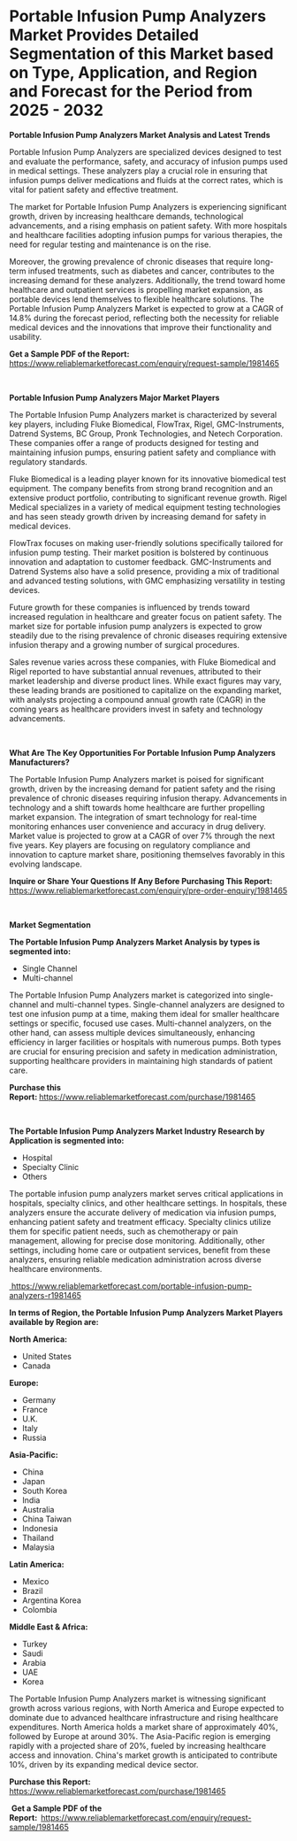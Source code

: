 <p><h1>Portable Infusion Pump Analyzers Market Provides Detailed Segmentation of this Market based on Type, Application, and Region and Forecast for the Period from 2025 - 2032</h1></p><p><strong>Portable Infusion Pump Analyzers Market Analysis and Latest Trends</strong></p>
<p><p>Portable Infusion Pump Analyzers are specialized devices designed to test and evaluate the performance, safety, and accuracy of infusion pumps used in medical settings. These analyzers play a crucial role in ensuring that infusion pumps deliver medications and fluids at the correct rates, which is vital for patient safety and effective treatment. </p><p>The market for Portable Infusion Pump Analyzers is experiencing significant growth, driven by increasing healthcare demands, technological advancements, and a rising emphasis on patient safety. With more hospitals and healthcare facilities adopting infusion pumps for various therapies, the need for regular testing and maintenance is on the rise. </p><p>Moreover, the growing prevalence of chronic diseases that require long-term infused treatments, such as diabetes and cancer, contributes to the increasing demand for these analyzers. Additionally, the trend toward home healthcare and outpatient services is propelling market expansion, as portable devices lend themselves to flexible healthcare solutions. The Portable Infusion Pump Analyzers Market is expected to grow at a CAGR of 14.8% during the forecast period, reflecting both the necessity for reliable medical devices and the innovations that improve their functionality and usability.</p></p>
<p><strong>Get a Sample PDF of the Report:&nbsp;</strong> <a href="https://www.reliablemarketforecast.com/enquiry/request-sample/1981465?utm_campaign=3165&utm_medium=2&utm_source=Github&utm_content=ia&utm_term=16042025&utm_id=portable-infusion-pump-analyzers">https://www.reliablemarketforecast.com/enquiry/request-sample/1981465</a></p>
<p>&nbsp;</p>
<p><strong>Portable Infusion Pump Analyzers Major Market Players</strong></p>
<p><p>The Portable Infusion Pump Analyzers market is characterized by several key players, including Fluke Biomedical, FlowTrax, Rigel, GMC-Instruments, Datrend Systems, BC Group, Pronk Technologies, and Netech Corporation. These companies offer a range of products designed for testing and maintaining infusion pumps, ensuring patient safety and compliance with regulatory standards.</p><p>Fluke Biomedical is a leading player known for its innovative biomedical test equipment. The company benefits from strong brand recognition and an extensive product portfolio, contributing to significant revenue growth. Rigel Medical specializes in a variety of medical equipment testing technologies and has seen steady growth driven by increasing demand for safety in medical devices.</p><p>FlowTrax focuses on making user-friendly solutions specifically tailored for infusion pump testing. Their market position is bolstered by continuous innovation and adaptation to customer feedback. GMC-Instruments and Datrend Systems also have a solid presence, providing a mix of traditional and advanced testing solutions, with GMC emphasizing versatility in testing devices.</p><p>Future growth for these companies is influenced by trends toward increased regulation in healthcare and greater focus on patient safety. The market size for portable infusion pump analyzers is expected to grow steadily due to the rising prevalence of chronic diseases requiring extensive infusion therapy and a growing number of surgical procedures.</p><p>Sales revenue varies across these companies, with Fluke Biomedical and Rigel reported to have substantial annual revenues, attributed to their market leadership and diverse product lines. While exact figures may vary, these leading brands are positioned to capitalize on the expanding market, with analysts projecting a compound annual growth rate (CAGR) in the coming years as healthcare providers invest in safety and technology advancements.</p></p>
<p>&nbsp;</p>
<p><strong>What Are The Key Opportunities For Portable Infusion Pump Analyzers Manufacturers?</strong></p>
<p><p>The Portable Infusion Pump Analyzers market is poised for significant growth, driven by the increasing demand for patient safety and the rising prevalence of chronic diseases requiring infusion therapy. Advancements in technology and a shift towards home healthcare are further propelling market expansion. The integration of smart technology for real-time monitoring enhances user convenience and accuracy in drug delivery. Market value is projected to grow at a CAGR of over 7% through the next five years. Key players are focusing on regulatory compliance and innovation to capture market share, positioning themselves favorably in this evolving landscape.</p></p>
<p><strong>Inquire or Share Your Questions If Any Before Purchasing This Report:</strong> <a href="https://www.reliablemarketforecast.com/enquiry/pre-order-enquiry/1981465?utm_campaign=3165&utm_medium=2&utm_source=Github&utm_content=ia&utm_term=16042025&utm_id=portable-infusion-pump-analyzers">https://www.reliablemarketforecast.com/enquiry/pre-order-enquiry/1981465</a></p>
<p>&nbsp;</p>
<p><strong>Market Segmentation</strong></p>
<p><strong>The Portable Infusion Pump Analyzers Market Analysis by types is segmented into:</strong></p>
<p><ul><li>Single Channel</li><li>Multi-channel</li></ul></p>
<p><p>The Portable Infusion Pump Analyzers market is categorized into single-channel and multi-channel types. Single-channel analyzers are designed to test one infusion pump at a time, making them ideal for smaller healthcare settings or specific, focused use cases. Multi-channel analyzers, on the other hand, can assess multiple devices simultaneously, enhancing efficiency in larger facilities or hospitals with numerous pumps. Both types are crucial for ensuring precision and safety in medication administration, supporting healthcare providers in maintaining high standards of patient care.</p></p>
<p><strong>Purchase this Report:&nbsp;</strong><a href="https://www.reliablemarketforecast.com/purchase/1981465?utm_campaign=3165&utm_medium=2&utm_source=Github&utm_content=ia&utm_term=16042025&utm_id=portable-infusion-pump-analyzers">https://www.reliablemarketforecast.com/purchase/1981465</a></p>
<p>&nbsp;</p>
<p><strong>The Portable Infusion Pump Analyzers Market Industry Research by Application is segmented into:</strong></p>
<p><ul><li>Hospital</li><li>Specialty Clinic</li><li>Others</li></ul></p>
<p><p>The portable infusion pump analyzers market serves critical applications in hospitals, specialty clinics, and other healthcare settings. In hospitals, these analyzers ensure the accurate delivery of medication via infusion pumps, enhancing patient safety and treatment efficacy. Specialty clinics utilize them for specific patient needs, such as chemotherapy or pain management, allowing for precise dose monitoring. Additionally, other settings, including home care or outpatient services, benefit from these analyzers, ensuring reliable medication administration across diverse healthcare environments.</p></p>
<p><a href="https://www.reliablemarketforecast.com/portable-infusion-pump-analyzers-r1981465?utm_campaign=3165&utm_medium=2&utm_source=Github&utm_content=ia&utm_term=16042025&utm_id=portable-infusion-pump-analyzers">&nbsp;https://www.reliablemarketforecast.com/portable-infusion-pump-analyzers-r1981465</a></p>
<p><strong>In terms of Region, the Portable Infusion Pump Analyzers Market Players available by Region are:</strong></p>
<p>
    <p> <strong> North America: </strong>
        <ul>
            <li>United States</li>
            <li>Canada</li>
        </ul>
        </p> 
    <p> <strong> Europe: </strong>
        <ul>
            <li>Germany</li>
            <li>France</li>
            <li>U.K.</li>
            <li>Italy</li>
            <li>Russia</li>
        </ul>
        </p> 
    <p> <strong> Asia-Pacific: </strong>
        <ul>
            <li>China</li>
            <li>Japan</li>
            <li>South Korea</li>
            <li>India</li>
            <li>Australia</li>
            <li>China Taiwan</li>
            <li>Indonesia</li>
            <li>Thailand</li>
            <li>Malaysia</li>
        </ul>
        </p> 
    <p> <strong> Latin America: </strong>
        <ul>
            <li>Mexico</li>
            <li>Brazil</li>
            <li>Argentina Korea</li>
            <li>Colombia</li>
        </ul>
        </p> 
    <p> <strong> Middle East & Africa: </strong>
        <ul>
            <li>Turkey</li>
            <li>Saudi</li>
            <li>Arabia</li>
            <li>UAE</li>
            <li>Korea</li>
        </ul>
    </p>
    </p>
<p><p>The Portable Infusion Pump Analyzers market is witnessing significant growth across various regions, with North America and Europe expected to dominate due to advanced healthcare infrastructure and rising healthcare expenditures. North America holds a market share of approximately 40%, followed by Europe at around 30%. The Asia-Pacific region is emerging rapidly with a projected share of 20%, fueled by increasing healthcare access and innovation. China's market growth is anticipated to contribute 10%, driven by its expanding medical device sector.</p></p>
<p><strong>Purchase this Report: </strong><a href="https://www.reliablemarketforecast.com/purchase/1981465?utm_campaign=3165&utm_medium=2&utm_source=Github&utm_content=ia&utm_term=16042025&utm_id=portable-infusion-pump-analyzers">https://www.reliablemarketforecast.com/purchase/1981465</a></p>
<p>&nbsp;<strong>Get a Sample PDF of the Report:&nbsp;&nbsp;</strong><a href="https://www.reliablemarketforecast.com/enquiry/request-sample/1981465?utm_campaign=3165&utm_medium=2&utm_source=Github&utm_content=ia&utm_term=16042025&utm_id=portable-infusion-pump-analyzers">https://www.reliablemarketforecast.com/enquiry/request-sample/1981465</a></p>
<p><strong></strong></p>
<p><p></p><p></p><p></p></p>